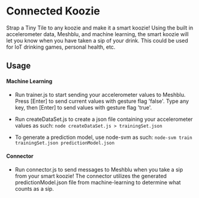 # Connected Koozie

Strap a Tiny Tile to any koozie and make it a smart koozie! Using the built in accelerometer data, Meshblu, and machine learning, the smart koozie will let you know when you have taken a sip of your drink. This could be used for IoT drinking games, personal health, etc.

## Usage

#### Machine Learning
- Run trainer.js to start sending your accelerometer values to Meshblu. Press [Enter] to send current values with gesture flag 'false'. Type any key, then [Enter] to send values with gesture flag 'true'.

- Run createDataSet.js to create a json file containing your accelerometer values as such:
`node createDataSet.js > trainingSet.json`

- To generate a prediction model, use node-svm as such:
`node-svm train trainingSet.json predictionModel.json`

#### Connector
- Run connector.js to send messages to Meshblu when you take a sip from your smart koozie! The connector utilizes the generated predictionModel.json file from machine-learning to determine what counts as a sip.
